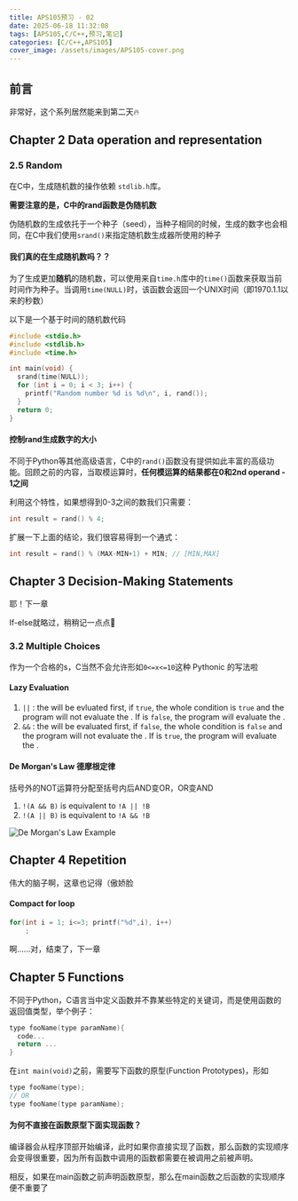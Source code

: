 ```yaml
---
title: APS105预习 - 02
date: 2025-06-18 11:32:08
tags: [APS105,C/C++,预习,笔记]
categories: [C/C++,APS105]
cover_image: /assets/images/APS105-cover.png
---
```

## 前言

非常好，这个系列居然能来到第二天🔥

## Chapter 2 Data operation and representation

### 2.5 Random

在C中，生成随机数的操作依赖 `stdlib.h`库。

**需要注意的是，C中的rand函数是伪随机数**

伪随机数的生成依托于一个种子（seed），当种子相同的时候，生成的数字也会相同，在C中我们使用`srand()`来指定随机数生成器所使用的种子

#### 我们真的在生成随机数吗？？

为了生成更加**随机**的随机数，可以使用来自`time.h`库中的`time()`函数来获取当前时间作为种子。当调用`time(NULL)`时，该函数会返回一个UNIX时间（即1970.1.1以来的秒数）

以下是一个基于时间的随机数代码

``````c
#include <stdio.h>
#include <stdlib.h>
#include <time.h>

int main(void) {
  srand(time(NULL));
  for (int i = 0; i < 3; i++) {
    printf("Random number %d is %d\n", i, rand());
  }
  return 0;
}

``````

#### 控制rand生成数字的大小

不同于Python等其他高级语言，C中的`rand()`函数没有提供如此丰富的高级功能。回顾之前的内容，当取模运算时，**任何模运算的结果都在0和2nd operand - 1之间**

利用这个特性，如果想得到0-3之间的数我们只需要：

``````c
int result = rand() % 4;
``````

扩展一下上面的结论，我们很容易得到一个通式：

``````C
int result = rand() % (MAX-MIN+1) + MIN; // [MIN,MAX]
``````

## Chapter 3 Decision-Making Statements

耶！下一章

If-else就略过，稍稍记一点点🤏

### 3.2 Multiple Choices

作为一个合格的s，C当然不会允许形如`0<=x<=10`这种 Pythonic 的写法啦

#### Lazy Evaluation

1. **<LHS>** `||` **<RHS>**: the *<LHS>* will be evluated first, if `true`, the whole condition is `true` and the program will not evaluate the *<RHS>*. If *<LHS>* is `false`, the program will evaluate the *<RHS>*.
2. **<LHS>** `&&` **<RHS>**: the *<LHS>* will be evaluated first, if `false`, the whole condition is `false` and the program will not evaluate the *<RHS>*. If *<LHS>* is `true`, the program will evaluate the *<RHS>*.

#### De Morgan's Law 德摩根定律

括号外的NOT运算符分配至括号内后AND变OR，OR变AND

1. `!(A && B)` is equivalent to `!A || !B`
2. `!(A || B)` is equivalent to `!A && !B`

![De Morgan's Law Example](de-morgan-law-exp.png)

## Chapter 4 Repetition

伟大的脑子啊，这章也记得（傲娇脸

#### Compact for loop

``````C
for(int i = 1; i<=3; printf("%d",i), i++)
	;
``````

啊……对，结束了，下一章

## Chapter 5 Functions

不同于Python，C语言当中定义函数并不靠某些特定的关键词，而是使用函数的返回值类型，举个例子：

``````c
type fooName(type paramName){
  code...
  return ...
}
``````

在`int main(void)`之前，需要写下函数的原型(Function Prototypes)，形如

``````C
type fooName(type);
// OR
type fooName(type paramName);
``````

#### 为何不直接在函数原型下面实现函数？

编译器会从程序顶部开始编译，此时如果你直接实现了函数，那么函数的实现顺序会变得很重要，因为所有函数中调用的函数都需要在被调用之前被声明。

相反，如果在main函数之前声明函数原型，那么在main函数之后函数的实现顺序便不重要了

